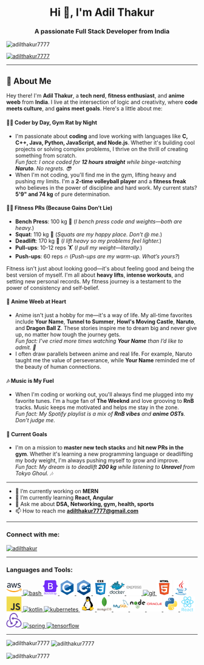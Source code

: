 <h1 align="center">Hi 👋, I'm Adil Thakur</h1>
<h3 align="center">A passionate Full Stack Developer from India</h3>

<p align="left"> <img src="https://komarev.com/ghpvc/?username=adilthakur7777&label=Profile%20views&color=0e75b6&style=flat" alt="adilthakur7777" /> </p>

<p align="left"> <a href="https://github.com/ryo-ma/github-profile-trophy"><img src="https://github-profile-trophy.vercel.app/?username=adilthakur7777" alt="adilthakur7777" /></a> </p>

---

## 🌟 **About Me**

Hey there! I'm **Adil Thakur**, a **tech nerd**, **fitness enthusiast**, and **anime weeb** from **India**. I live at the intersection of logic and creativity, where **code meets culture**, and **gains meet goals**. Here's a little about me:

#### **👨‍💻 Coder by Day, Gym Rat by Night**
- I'm passionate about **coding** and love working with languages like **C, C++, Java, Python, JavaScript, and Node.js**. Whether it's building cool projects or solving complex problems, I thrive on the thrill of creating something from scratch.  
  *Fun fact: I once coded for **12 hours straight** while binge-watching **Naruto**. No regrets. 😎*
- When I'm not coding, you'll find me in the gym, lifting heavy and pushing my limits. I'm a **2-time volleyball player** and a **fitness freak** who believes in the power of discipline and hard work. My current stats? **5'9" and 74 kg** of pure determination.

#### **🏋️‍♂️ Fitness PRs (Because Gains Don’t Lie)**
- **Bench Press**: 100 kg 💪 (*I bench press code and weights—both are heavy.*)
- **Squat**: 110 kg 🦵 (*Squats are my happy place. Don’t @ me.*)
- **Deadlift**: 170 kg 🚀 (*I lift heavy so my problems feel lighter.*)
- **Pull-ups**: 10-12 reps 🏋️ (*I pull my weight—literally.*)
- **Push-ups**: 60 reps 🔥 (*Push-ups are my warm-up. What’s yours?*)

Fitness isn't just about looking good—it's about feeling good and being the best version of myself. I'm all about **heavy lifts**, **intense workouts**, and setting new personal records. My fitness journey is a testament to the power of consistency and self-belief.

#### **🎌 Anime Weeb at Heart**
- Anime isn't just a hobby for me—it's a way of life. My all-time favorites include **Your Name**, **Tunnel to Summer**, **Howl's Moving Castle**, **Naruto**, and **Dragon Ball Z**. These stories inspire me to dream big and never give up, no matter how tough the journey gets.  
  *Fun fact: I’ve cried more times watching **Your Name** than I’d like to admit. 🥲*
- I often draw parallels between anime and real life. For example, Naruto taught me the value of perseverance, while **Your Name** reminded me of the beauty of human connections.

#### **🎶 Music is My Fuel**
- When I'm coding or working out, you'll always find me plugged into my favorite tunes. I'm a huge fan of **The Weeknd** and love grooving to **RnB** tracks. Music keeps me motivated and helps me stay in the zone.  
  *Fun fact: My Spotify playlist is a mix of **RnB vibes** and **anime OSTs**. Don’t judge me.*

#### **🚀 Current Goals**
- I'm on a mission to **master new tech stacks** and **hit new PRs in the gym**. Whether it's learning a new programming language or deadlifting my body weight, I'm always pushing myself to grow and improve.  
  *Fun fact: My dream is to deadlift **200 kg** while listening to **Unravel** from Tokyo Ghoul. 🎶*

---

- 🔭 I’m currently working on **MERN**
- 🌱 I’m currently learning **React, Angular**
- 💬 Ask me about **DSA, Networking, gym, health, sports**
- 📫 How to reach me **adilthakur7777@gmail.com**

---

<h3 align="left">Connect with me:</h3>
<p align="left">
<a href="https://linkedin.com/in/adilthakur" target="blank"><img align="center" src="https://raw.githubusercontent.com/rahuldkjain/github-profile-readme-generator/master/src/images/icons/Social/linked-in-alt.svg" alt="adilthakur" height="30" width="40" /></a>
</p>

---

<h3 align="left">Languages and Tools:</h3>
<p align="left"> <a href="https://aws.amazon.com" target="_blank" rel="noreferrer"> <img src="https://raw.githubusercontent.com/devicons/devicon/master/icons/amazonwebservices/amazonwebservices-original-wordmark.svg" alt="aws" width="40" height="40"/> </a> <a href="https://www.gnu.org/software/bash/" target="_blank" rel="noreferrer"> <img src="https://www.vectorlogo.zone/logos/gnu_bash/gnu_bash-icon.svg" alt="bash" width="40" height="40"/> </a> <a href="https://getbootstrap.com" target="_blank" rel="noreferrer"> <img src="https://raw.githubusercontent.com/devicons/devicon/master/icons/bootstrap/bootstrap-plain-wordmark.svg" alt="bootstrap" width="40" height="40"/> </a> <a href="https://www.cprogramming.com/" target="_blank" rel="noreferrer"> <img src="https://raw.githubusercontent.com/devicons/devicon/master/icons/c/c-original.svg" alt="c" width="40" height="40"/> </a> <a href="https://www.w3schools.com/cpp/" target="_blank" rel="noreferrer"> <img src="https://raw.githubusercontent.com/devicons/devicon/master/icons/cplusplus/cplusplus-original.svg" alt="cplusplus" width="40" height="40"/> </a> <a href="https://www.w3schools.com/css/" target="_blank" rel="noreferrer"> <img src="https://raw.githubusercontent.com/devicons/devicon/master/icons/css3/css3-original-wordmark.svg" alt="css3" width="40" height="40"/> </a> <a href="https://www.docker.com/" target="_blank" rel="noreferrer"> <img src="https://raw.githubusercontent.com/devicons/devicon/master/icons/docker/docker-original-wordmark.svg" alt="docker" width="40" height="40"/> </a> <a href="https://expressjs.com" target="_blank" rel="noreferrer"> <img src="https://raw.githubusercontent.com/devicons/devicon/master/icons/express/express-original-wordmark.svg" alt="express" width="40" height="40"/> </a> <a href="https://git-scm.com/" target="_blank" rel="noreferrer"> <img src="https://www.vectorlogo.zone/logos/git-scm/git-scm-icon.svg" alt="git" width="40" height="40"/> </a> <a href="https://www.w3.org/html/" target="_blank" rel="noreferrer"> <img src="https://raw.githubusercontent.com/devicons/devicon/master/icons/html5/html5-original-wordmark.svg" alt="html5" width="40" height="40"/> </a> <a href="https://www.java.com" target="_blank" rel="noreferrer"> <img src="https://raw.githubusercontent.com/devicons/devicon/master/icons/java/java-original.svg" alt="java" width="40" height="40"/> </a> <a href="https://developer.mozilla.org/en-US/docs/Web/JavaScript" target="_blank" rel="noreferrer"> <img src="https://raw.githubusercontent.com/devicons/devicon/master/icons/javascript/javascript-original.svg" alt="javascript" width="40" height="40"/> </a> <a href="https://kotlinlang.org" target="_blank" rel="noreferrer"> <img src="https://www.vectorlogo.zone/logos/kotlinlang/kotlinlang-icon.svg" alt="kotlin" width="40" height="40"/> </a> <a href="https://kubernetes.io" target="_blank" rel="noreferrer"> <img src="https://www.vectorlogo.zone/logos/kubernetes/kubernetes-icon.svg" alt="kubernetes" width="40" height="40"/> </a> <a href="https://www.linux.org/" target="_blank" rel="noreferrer"> <img src="https://raw.githubusercontent.com/devicons/devicon/master/icons/linux/linux-original.svg" alt="linux" width="40" height="40"/> </a> <a href="https://www.mongodb.com/" target="_blank" rel="noreferrer"> <img src="https://raw.githubusercontent.com/devicons/devicon/master/icons/mongodb/mongodb-original-wordmark.svg" alt="mongodb" width="40" height="40"/> </a> <a href="https://www.mysql.com/" target="_blank" rel="noreferrer"> <img src="https://raw.githubusercontent.com/devicons/devicon/master/icons/mysql/mysql-original-wordmark.svg" alt="mysql" width="40" height="40"/> </a> <a href="https://nodejs.org" target="_blank" rel="noreferrer"> <img src="https://raw.githubusercontent.com/devicons/devicon/master/icons/nodejs/nodejs-original-wordmark.svg" alt="nodejs" width="40" height="40"/> </a> <a href="https://www.oracle.com/" target="_blank" rel="noreferrer"> <img src="https://raw.githubusercontent.com/devicons/devicon/master/icons/oracle/oracle-original.svg" alt="oracle" width="40" height="40"/> </a> <a href="https://www.python.org" target="_blank" rel="noreferrer"> <img src="https://raw.githubusercontent.com/devicons/devicon/master/icons/python/python-original.svg" alt="python" width="40" height="40"/> </a> <a href="https://reactjs.org/" target="_blank" rel="noreferrer"> <img src="https://raw.githubusercontent.com/devicons/devicon/master/icons/react/react-original-wordmark.svg" alt="react" width="40" height="40"/> </a> <a href="https://redux.js.org" target="_blank" rel="noreferrer"> <img src="https://raw.githubusercontent.com/devicons/devicon/master/icons/redux/redux-original.svg" alt="redux" width="40" height="40"/> </a> <a href="https://spring.io/" target="_blank" rel="noreferrer"> <img src="https://www.vectorlogo.zone/logos/springio/springio-icon.svg" alt="spring" width="40" height="40"/> </a> <a href="https://www.tensorflow.org" target="_blank" rel="noreferrer"> <img src="https://www.vectorlogo.zone/logos/tensorflow/tensorflow-icon.svg" alt="tensorflow" width="40" height="40"/> </a> </p>

---

<p><img align="left" src="https://github-readme-stats.vercel.app/api/top-langs?username=adilthakur7777&show_icons=true&locale=en&layout=compact" alt="adilthakur7777" /></p>

<p>&nbsp;<img align="center" src="https://github-readme-stats.vercel.app/api?username=adilthakur7777&show_icons=true&locale=en" alt="adilthakur7777" /></p>

<p><img align="center" src="https://github-readme-streak-stats.herokuapp.com/?user=adilthakur7777&" alt="adilthakur7777" /></p>
